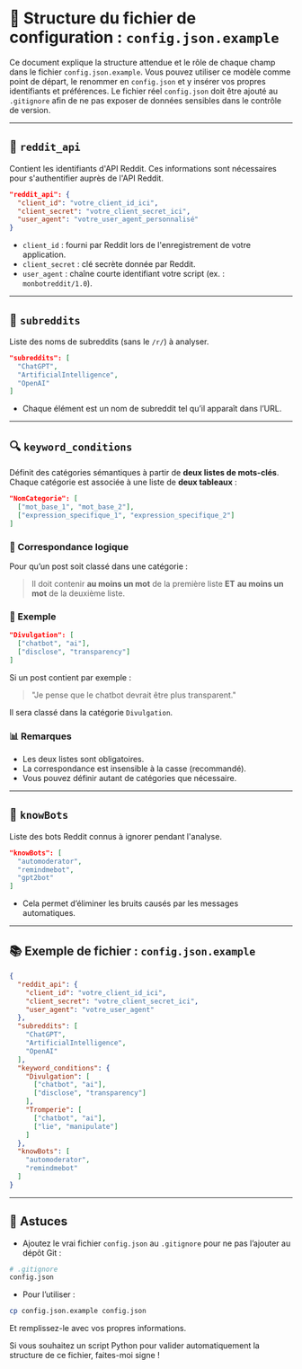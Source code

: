 # 📁 Structure du fichier de configuration : `config.json.example`

Ce document explique la structure attendue et le rôle de chaque champ dans le fichier `config.json.example`. Vous pouvez utiliser ce modèle comme point de départ, le renommer en `config.json` et y insérer vos propres identifiants et préférences. Le fichier réel `config.json` doit être ajouté au `.gitignore` afin de ne pas exposer de données sensibles dans le contrôle de version.

---

## 🔑 `reddit_api`

Contient les identifiants d'API Reddit. Ces informations sont nécessaires pour s'authentifier auprès de l'API Reddit.

```json
"reddit_api": {
  "client_id": "votre_client_id_ici",
  "client_secret": "votre_client_secret_ici",
  "user_agent": "votre_user_agent_personnalisé"
}
```

* `client_id` : fourni par Reddit lors de l'enregistrement de votre application.
* `client_secret` : clé secrète donnée par Reddit.
* `user_agent` : chaîne courte identifiant votre script (ex. : `monbotreddit/1.0`).

---

## 📅 `subreddits`

Liste des noms de subreddits (sans le `/r/`) à analyser.

```json
"subreddits": [
  "ChatGPT",
  "ArtificialIntelligence",
  "OpenAI"
]
```

* Chaque élément est un nom de subreddit tel qu’il apparaît dans l’URL.

---

## 🔍 `keyword_conditions`

Définit des catégories sémantiques à partir de **deux listes de mots-clés**.
Chaque catégorie est associée à une liste de **deux tableaux** :

```json
"NomCategorie": [
  ["mot_base_1", "mot_base_2"],
  ["expression_specifique_1", "expression_specifique_2"]
]
```

### 🧠 Correspondance logique

Pour qu’un post soit classé dans une catégorie :

> Il doit contenir **au moins un mot** de la première liste **ET** **au moins un mot** de la deuxième liste.

### 🔎 Exemple

```json
"Divulgation": [
  ["chatbot", "ai"],
  ["disclose", "transparency"]
]
```

Si un post contient par exemple :

> "Je pense que le chatbot devrait être plus transparent."

Il sera classé dans la catégorie `Divulgation`.

### 📊 Remarques

* Les deux listes sont obligatoires.
* La correspondance est insensible à la casse (recommandé).
* Vous pouvez définir autant de catégories que nécessaire.

---

## 🤖 `knowBots`

Liste des bots Reddit connus à ignorer pendant l'analyse.

```json
"knowBots": [
  "automoderator",
  "remindmebot",
  "gpt2bot"
]
```

* Cela permet d’éliminer les bruits causés par les messages automatiques.

---

## 📚 Exemple de fichier : `config.json.example`

```json
{
  "reddit_api": {
    "client_id": "votre_client_id_ici",
    "client_secret": "votre_client_secret_ici",
    "user_agent": "votre_user_agent"
  },
  "subreddits": [
    "ChatGPT",
    "ArtificialIntelligence",
    "OpenAI"
  ],
  "keyword_conditions": {
    "Divulgation": [
      ["chatbot", "ai"],
      ["disclose", "transparency"]
    ],
    "Tromperie": [
      ["chatbot", "ai"],
      ["lie", "manipulate"]
    ]
  },
  "knowBots": [
    "automoderator",
    "remindmebot"
  ]
}
```

---

## 📌 Astuces

* Ajoutez le vrai fichier `config.json` au `.gitignore` pour ne pas l’ajouter au dépôt Git :

```bash
# .gitignore
config.json
```

* Pour l’utiliser :

```bash
cp config.json.example config.json
```

Et remplissez-le avec vos propres informations.

Si vous souhaitez un script Python pour valider automatiquement la structure de ce fichier, faites-moi signe !
